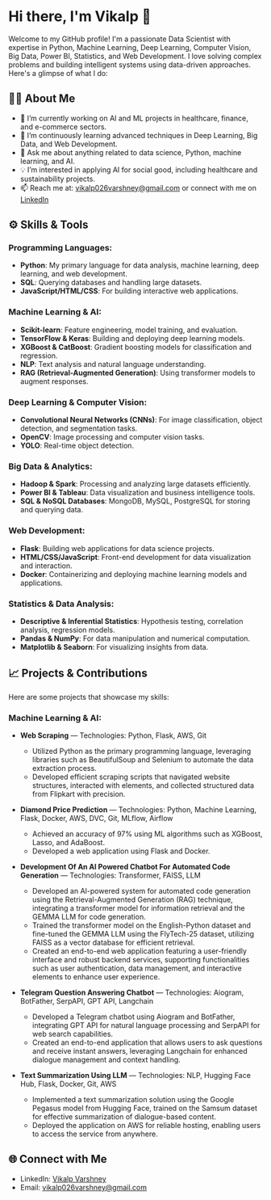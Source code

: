 # Hi there, I'm Vikalp 👋

Welcome to my GitHub profile! I'm a passionate Data Scientist with expertise in Python, Machine Learning, Deep Learning, Computer Vision, Big Data, Power BI, Statistics, and Web Development. I love solving complex problems and building intelligent systems using data-driven approaches. Here's a glimpse of what I do:

## 🧑‍💻 About Me

- 🔭 I’m currently working on AI and ML projects in healthcare, finance, and e-commerce sectors.
- 🌱 I’m continuously learning advanced techniques in Deep Learning, Big Data, and Web Development.
- 💬 Ask me about anything related to data science, Python, machine learning, and AI.
- 💡 I’m interested in applying AI for social good, including healthcare and sustainability projects.
- 📫 Reach me at: [vikalp026varshney@gmail.com](mailto:vikalp026varshney@gmail.com) or connect with me on [LinkedIn](https://www.linkedin.com/in/vikalp-varshney-29085724b/)

## ⚙️ Skills & Tools

### Programming Languages:
- **Python**: My primary language for data analysis, machine learning, deep learning, and web development.
- **SQL**: Querying databases and handling large datasets.
- **JavaScript/HTML/CSS**: For building interactive web applications.

### Machine Learning & AI:
- **Scikit-learn**: Feature engineering, model training, and evaluation.
- **TensorFlow & Keras**: Building and deploying deep learning models.
- **XGBoost & CatBoost**: Gradient boosting models for classification and regression.
- **NLP**: Text analysis and natural language understanding.
- **RAG (Retrieval-Augmented Generation)**: Using transformer models to augment responses.

### Deep Learning & Computer Vision:
- **Convolutional Neural Networks (CNNs)**: For image classification, object detection, and segmentation tasks.
- **OpenCV**: Image processing and computer vision tasks.
- **YOLO**: Real-time object detection.

### Big Data & Analytics:
- **Hadoop & Spark**: Processing and analyzing large datasets efficiently.
- **Power BI & Tableau**: Data visualization and business intelligence tools.
- **SQL & NoSQL Databases**: MongoDB, MySQL, PostgreSQL for storing and querying data.

### Web Development:
- **Flask**: Building web applications for data science projects.
- **HTML/CSS/JavaScript**: Front-end development for data visualization and interaction.
- **Docker**: Containerizing and deploying machine learning models and applications.

### Statistics & Data Analysis:
- **Descriptive & Inferential Statistics**: Hypothesis testing, correlation analysis, regression models.
- **Pandas & NumPy**: For data manipulation and numerical computation.
- **Matplotlib & Seaborn**: For visualizing insights from data.

## 📈 Projects & Contributions
Here are some projects that showcase my skills:

### Machine Learning & AI:
- **Web Scraping** — Technologies: Python, Flask, AWS, Git
  - Utilized Python as the primary programming language, leveraging libraries such as BeautifulSoup and Selenium to automate the data extraction process.
  - Developed efficient scraping scripts that navigated website structures, interacted with elements, and collected structured data from Flipkart with precision.
  
- **Diamond Price Prediction** — Technologies: Python, Machine Learning, Flask, Docker, AWS, DVC, Git, MLflow, Airflow
  - Achieved an accuracy of 97% using ML algorithms such as XGBoost, Lasso, and AdaBoost.
  - Developed a web application using Flask and Docker.

- **Development Of An AI Powered Chatbot For Automated Code Generation** — Technologies: Transformer, FAISS, LLM
  - Developed an AI-powered system for automated code generation using the Retrieval-Augmented Generation (RAG) technique, integrating a transformer model for information retrieval and the GEMMA LLM for code generation.
  - Trained the transformer model on the English-Python dataset and fine-tuned the GEMMA LLM using the FlyTech-25 dataset, utilizing FAISS as a vector database for efficient retrieval.
  - Created an end-to-end web application featuring a user-friendly interface and robust backend services, supporting functionalities such as user authentication, data management, and interactive elements to enhance user experience.

- **Telegram Question Answering Chatbot** — Technologies: Aiogram, BotFather, SerpAPI, GPT API, Langchain
  - Developed a Telegram chatbot using Aiogram and BotFather, integrating GPT API for natural language processing and SerpAPI for web search capabilities.
  - Created an end-to-end application that allows users to ask questions and receive instant answers, leveraging Langchain for enhanced dialogue management and context handling.

- **Text Summarization Using LLM** — Technologies: NLP, Hugging Face Hub, Flask, Docker, Git, AWS
  - Implemented a text summarization solution using the Google Pegasus model from Hugging Face, trained on the Samsum dataset for effective summarization of dialogue-based content.
  - Deployed the application on AWS for reliable hosting, enabling users to access the service from anywhere.



## 🌐 Connect with Me
- LinkedIn: [Vikalp Varshney](https://www.linkedin.com/in/vikalp-varshney-29085724b/)
- Email: [vikalp026varshney@gmail.com](mailto:vikalp026varshney@gmail.com)
